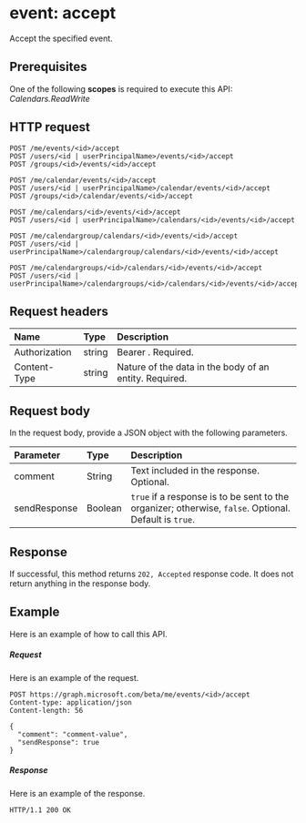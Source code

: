 # event: accept

Accept the specified event.

## Prerequisites
One of the following **scopes** is required to execute this API:
*Calendars.ReadWrite*
## HTTP request
<!-- { "blockType": "ignored" } -->
```http
POST /me/events/<id>/accept
POST /users/<id | userPrincipalName>/events/<id>/accept
POST /groups/<id>/events/<id>/accept

POST /me/calendar/events/<id>/accept
POST /users/<id | userPrincipalName>/calendar/events/<id>/accept
POST /groups/<id>/calendar/events/<id>/accept

POST /me/calendars/<id>/events/<id>/accept
POST /users/<id | userPrincipalName>/calendars/<id>/events/<id>/accept

POST /me/calendargroup/calendars/<id>/events/<id>/accept
POST /users/<id | userPrincipalName>/calendargroup/calendars/<id>/events/<id>/accept

POST /me/calendargroups/<id>/calendars/<id>/events/<id>/accept
POST /users/<id | userPrincipalName>/calendargroups/<id>/calendars/<id>/events/<id>/accept
```
## Request headers
| Name       | Type | Description|
|:---------------|:--------|:----------|
| Authorization  | string  | Bearer <token>. Required. |
| Content-Type | string  | Nature of the data in the body of an entity. Required. |

## Request body
In the request body, provide a JSON object with the following parameters.

| Parameter	   | Type	|Description|
|:---------------|:--------|:----------|
|comment|String|Text included in the response. Optional.|
|sendResponse|Boolean|`true` if a response is to be sent to the organizer; otherwise, `false`. Optional. Default is `true`.|

## Response
If successful, this method returns `202, Accepted` response code. It does not return anything in the response body.

## Example
Here is an example of how to call this API.
##### Request
Here is an example of the request.
<!-- {
  "blockType": "request",
  "name": "event_accept"
}-->
```http
POST https://graph.microsoft.com/beta/me/events/<id>/accept
Content-type: application/json
Content-length: 56

{
  "comment": "comment-value",
  "sendResponse": true
}
```

##### Response
Here is an example of the response.
<!-- {
  "blockType": "response",
  "truncated": true
} -->
```http
HTTP/1.1 200 OK
```

<!-- uuid: 8fcb5dbc-d5aa-4681-8e31-b001d5168d79
2015-10-25 14:57:30 UTC -->
<!-- {
  "type": "#page.annotation",
  "description": "event: accept",
  "keywords": "",
  "section": "documentation",
  "tocPath": ""
}-->
